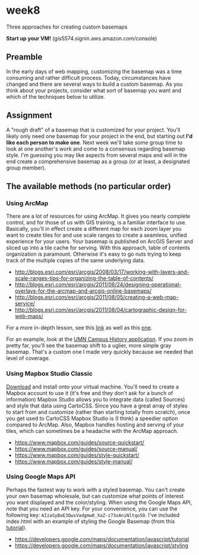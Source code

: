 # week8
Three approaches for creating custom basemaps  

**Start up your VM!**
(gis5574.signin.aws.amazon.com/console)  

## Preamble
In the early days of web mapping, customizing the basemap was a time consuming and rather difficult process. Today, circumstances have changed and there are several ways to build a custom basemap. As you think about your projects, consider what sort of basemap you want and which of the techniques below to utilize.

## Assignment
A "rough draft" of a basemap that is customized for your project. You'll likely only need one basemap for your project in the end, but starting out **I'd like each person to make one**. Next week we'll take some group time to look at one another's work and come to a consensus regarding basemap style. I'm guessing you may like aspects from several maps and will in the end create a comprehensive basemap as a group (or at least, a designated group member).

## The available methods (no particular order)

### Using ArcMap
There are a lot of resources for using ArcMap. It gives you nearly complete control, and for those of us with GIS training, is a familiar interface to use. Basically, you'll in effect create a different map for each zoom layer you want to create tiles for and use scale ranges to create a seamless, unified experience for your users. Your basemap is published on ArcGIS Server and sliced up into a tile cache for serving. With this approach, table of contents organization is paramount. Otherwise it's easy to go nuts trying to keep track of the multiple copies of the same underlying data.

- http://blogs.esri.com/esri/arcgis/2008/03/17/working-with-layers-and-scale-ranges-tips-for-organizing-the-table-of-contents/
- http://blogs.esri.com/esri/arcgis/2011/06/24/designing-operational-overlays-for-the-arcmap-and-arcgis-online-basemaps/
- http://blogs.esri.com/esri/arcgis/2011/08/05/creating-a-web-map-service/
- http://blogs.esri.com/esri/arcgis/2011/08/04/cartographic-design-for-web-maps/

For a more in-depth lesson, see this [link](https://www.e-education.psu.edu/cloudGIS/node/47) as well as this [one](https://www.e-education.psu.edu/cloudGIS/node/49).

For an example, look at the [UMN Campus History application](https://www.lib.umn.edu/apps/campushistory/). If you zoom in pretty far, you'll see the basemap shift to a uglier, more simple gray basemap. That's a custom one I made very quickly because we needed that level of coverage.

### Using Mapbox Studio Classic
[Download](https://www.mapbox.com/mapbox-studio-classic/) and install onto your virtual machine. You'll need to create a Mapbox account to use it (it's free and they don't ask for a bunch of information) Mapbox Studio allows you to integrate data (called Sources) and style that data using CartoCSS. Since you have a great array of styles to start from and customize (rather than starting totally from scratch), once you get used to CartoCSS Mapbox Studio is (I think) a speedier option compared to ArcMap. Also, Mapbox handles hosting and serving of your tiles, which can sometimes be a headache with the ArcMap approach.

- https://www.mapbox.com/guides/source-quickstart/
- https://www.mapbox.com/guides/source-manual/
- https://www.mapbox.com/guides/style-quickstart/
- https://www.mapbox.com/guides/style-manual/

### Using Google Maps API
Perhaps the fastest way to work with a styled basemap. You can't create your own basemap wholesale, but can customize what points of interest you want displayed and the color/styling. When using the Google Maps API, note that you need an API key. For your convenience, you can use the following key: `AIzaSyBoE3QwsVadgmw0_XaZ-z73oAniNltqo50`. I've included index.html with an example of styling the Google Basemap (from this [tutorial](https://developers.google.com/maps/documentation/javascript/examples/maptype-styled-simple)).

- https://developers.google.com/maps/documentation/javascript/tutorial
- https://developers.google.com/maps/documentation/javascript/styling

